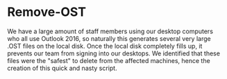 # Remove-OST
We have a large amount of staff members using our desktop computers who all use Outlook 2016, so naturally this generates several very large .OST files on the local disk. Once the local disk completely fills up, it prevents our team from signing into our desktops. We identified that these files were the "safest" to delete from the affected machines, hence the creation of this quick and nasty script.
